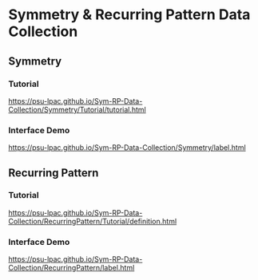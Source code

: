 # Symmetry & Recurring Pattern Data Collection

## Symmetry 

### Tutorial
https://psu-lpac.github.io/Sym-RP-Data-Collection/Symmetry/Tutorial/tutorial.html
### Interface Demo
https://psu-lpac.github.io/Sym-RP-Data-Collection/Symmetry/label.html

## Recurring Pattern 

### Tutorial
https://psu-lpac.github.io/Sym-RP-Data-Collection/RecurringPattern/Tutorial/definition.html

### Interface Demo
https://psu-lpac.github.io/Sym-RP-Data-Collection/RecurringPattern/label.html